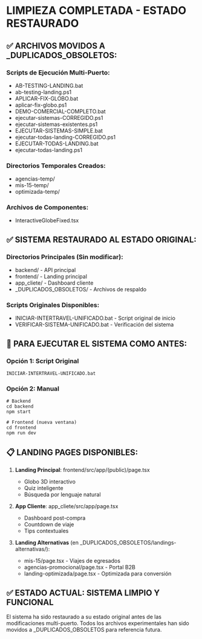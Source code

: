 # LIMPIEZA COMPLETADA - ESTADO RESTAURADO

## ✅ ARCHIVOS MOVIDOS A _DUPLICADOS_OBSOLETOS:

### Scripts de Ejecución Multi-Puerto:
- AB-TESTING-LANDING.bat
- ab-testing-landing.ps1
- APLICAR-FIX-GLOBO.bat
- aplicar-fix-globo.ps1
- DEMO-COMERCIAL-COMPLETO.bat
- ejecutar-sistemas-CORREGIDO.ps1
- ejecutar-sistemas-existentes.ps1
- EJECUTAR-SISTEMAS-SIMPLE.bat
- ejecutar-todas-landing-CORREGIDO.ps1
- EJECUTAR-TODAS-LANDING.bat
- ejecutar-todas-landing.ps1

### Directorios Temporales Creados:
- agencias-temp/
- mis-15-temp/
- optimizada-temp/

### Archivos de Componentes:
- InteractiveGlobeFixed.tsx

## ✅ SISTEMA RESTAURADO AL ESTADO ORIGINAL:

### Directorios Principales (Sin modificar):
- backend/ - API principal
- frontend/ - Landing principal 
- app_cliete/ - Dashboard cliente
- _DUPLICADOS_OBSOLETOS/ - Archivos de respaldo

### Scripts Originales Disponibles:
- INICIAR-INTERTRAVEL-UNIFICADO.bat - Script original de inicio
- VERIFICAR-SISTEMA-UNIFICADO.bat - Verificación del sistema

## 🎯 PARA EJECUTAR EL SISTEMA COMO ANTES:

### Opción 1: Script Original
```
INICIAR-INTERTRAVEL-UNIFICADO.bat
```

### Opción 2: Manual
```
# Backend
cd backend
npm start

# Frontend (nueva ventana)
cd frontend  
npm run dev
```

## 📋 LANDING PAGES DISPONIBLES:

1. **Landing Principal**: frontend/src/app/(public)/page.tsx
   - Globo 3D interactivo
   - Quiz inteligente
   - Búsqueda por lenguaje natural

2. **App Cliente**: app_cliete/src/app/page.tsx
   - Dashboard post-compra
   - Countdown de viaje
   - Tips contextuales

3. **Landing Alternativas** (en _DUPLICADOS_OBSOLETOS/landings-alternativas/):
   - mis-15/page.tsx - Viajes de egresados
   - agencias-promocional/page.tsx - Portal B2B
   - landing-optimizada/page.tsx - Optimizada para conversión

## ✅ ESTADO ACTUAL: SISTEMA LIMPIO Y FUNCIONAL

El sistema ha sido restaurado a su estado original antes de las modificaciones multi-puerto.
Todos los archivos experimentales han sido movidos a _DUPLICADOS_OBSOLETOS para referencia futura.
